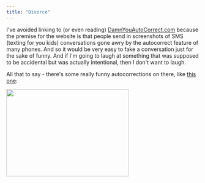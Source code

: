 ```yaml
---
title: "Divorce"
---
```

<p>I've avoided linking to (or even reading) <a href="http://damnyouautocorrect.com/">DamnYouAutoCorrect.com</a> because the premise for the website is that people send in screenshots of SMS (texting for you kids) conversations gone awry by the autocorrect feature of many phones.  And so it would be very easy to fake a conversation just for the sake of funny.  And if I'm going to laugh at something that was supposed to be accidental but was actually intentional, then I don't want to laugh.</p>
<p>All that to say - there's some really funny autocorrections on there, like <a href="http://damnyouautocorrect.com/1120/the-big-d/">this one</a>:</p>
<p><img src="https://chrisenns.com/wp-content/uploads/2010/11/divorce.jpeg" alt="" title="divorce" width="320" height="227" class="aligncenter size-full wp-image-19285" /></p>
